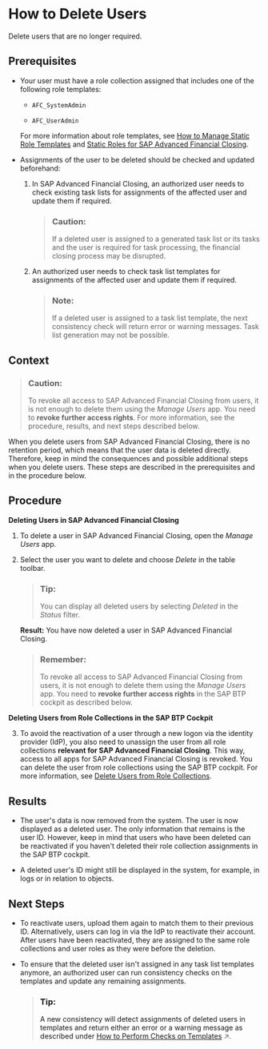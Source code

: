 <!-- loioa3d5d0560f3a4e368c95c1bb661bb594 -->

# How to Delete Users

Delete users that are no longer required.



<a name="loioa3d5d0560f3a4e368c95c1bb661bb594__prereq_ysh_fzc_kkb"/>

## Prerequisites

-   Your user must have a role collection assigned that includes one of the following role templates:

    -   `AFC_SystemAdmin`

    -   `AFC_UserAdmin`


    For more information about role templates, see [How to Manage Static Role Templates](../User-Management/how-to-manage-static-role-templates-0cca34d.md) and [Static Roles for SAP Advanced Financial Closing](../User-Management/static-roles-for-sap-advanced-financial-closing-b92a241.md).

-   Assignments of the user to be deleted should be checked and updated beforehand:

    1.  In SAP Advanced Financial Closing, an authorized user needs to check existing task lists for assignments of the affected user and update them if required.

        > ### Caution:  
        > If a deleted user is assigned to a generated task list or its tasks and the user is required for task processing, the financial closing process may be disrupted.

    2.  An authorized user needs to check task list templates for assignments of the affected user and update them if required.

        > ### Note:  
        > If a deleted user is assigned to a task list template, the next consistency check will return error or warning messages. Task list generation may not be possible.





## Context

> ### Caution:  
> To revoke all access to SAP Advanced Financial Closing from users, it is not enough to delete them using the *Manage Users* app. You need to **revoke further access rights**. For more information, see the procedure, results, and next steps described below.

When you delete users from SAP Advanced Financial Closing, there is no retention period, which means that the user data is deleted directly. Therefore, keep in mind the consequences and possible additional steps when you delete users. These steps are described in the prerequisites and in the procedure below.



## Procedure

**Deleting Users in SAP Advanced Financial Closing**

1.  To delete a user in SAP Advanced Financial Closing, open the *Manage Users* app.

2.  Select the user you want to delete and choose *Delete* in the table toolbar.

    > ### Tip:  
    > You can display all deleted users by selecting *Deleted* in the *Status* filter.

    **Result:** You have now deleted a user in SAP Advanced Financial Closing.

    > ### Remember:  
    > To revoke all access to SAP Advanced Financial Closing from users, it is not enough to delete them using the *Manage Users* app. You need to **revoke further access rights** in the SAP BTP cockpit as described below.


**Deleting Users from Role Collections in the SAP BTP Cockpit**

3.  To avoid the reactivation of a user through a new logon via the identity provider \(IdP\), you also need to unassign the user from all role collections **relevant for SAP Advanced Financial Closing**. This way, access to all apps for SAP Advanced Financial Closing is revoked. You can delete the user from role collections using the SAP BTP cockpit. For more information, see [Delete Users from Role Collections](https://help.sap.com/docs/BTP/65de2977205c403bbc107264b8eccf4b/4f8a242839a947f9a6f379650480c776.html).




<a name="loioa3d5d0560f3a4e368c95c1bb661bb594__result_xhj_v4w_gnb"/>

## Results

-   The user's data is now removed from the system. The user is now displayed as a deleted user. The only information that remains is the user ID. However, keep in mind that users who have been deleted can be reactivated if you haven't deleted their role collection assignments in the SAP BTP cockpit.

-   A deleted user's ID might still be displayed in the system, for example, in logs or in relation to objects.




<a name="loioa3d5d0560f3a4e368c95c1bb661bb594__postreq_e3k_rnw_gnb"/>

## Next Steps

-   To reactivate users, upload them again to match them to their previous ID. Alternatively, users can log in via the IdP to reactivate their account. After users have been reactivated, they are assigned to the same role collections and user roles as they were before the deletion.

-   To ensure that the deleted user isn't assigned in any task list templates anymore, an authorized user can run consistency checks on the templates and update any remaining assignments.

    > ### Tip:  
    > A new consistency will detect assignments of deleted users in templates and return either an error or a warning message as described under [How to Perform Checks on Templates](https://help.sap.com/viewer/b3f5b9cf1ab7498fad5b6f297013d65a/SHIP/en-US/bd90b43614b841f48796e068fb1fcb6c.html "Check whether your templates fulfill all requirements.") :arrow_upper_right:.


